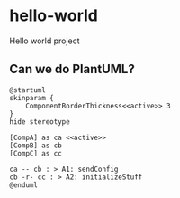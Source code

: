 # hello-world
Hello world project

## Can we do PlantUML?

```plantuml
@startuml
skinparam {
    ComponentBorderThickness<<active>> 3
}
hide stereotype

[CompA] as ca <<active>>
[CompB] as cb
[CompC] as cc

ca -- cb : > A1: sendConfig
cb -r- cc : > A2: initializeStuff
@enduml
```
